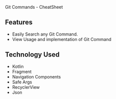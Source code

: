 Git Commands - CheatSheet

## Features
- Easily Search any Git Command. 
- View Usage and implementation of Git Command

## Technology Used
- Kotlin
- Fragment
- Navigation Components
- Safe Args
- RecyclerView
- Json
